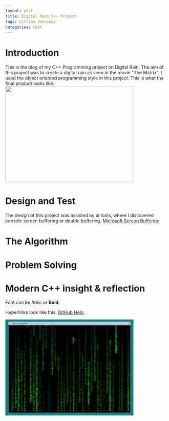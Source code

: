 ```yaml
---
layout: post
title: Digital Rain C++ Project
tags: Cillian Jennings
categories: test
---
```




# Introduction
This is the blog of my C++ Programming project on Digital Rain. The aim of this project was to create a digital rain as seen in the movie "The Matrix". 
I used the object oriented programming style in this project. This is what the final product looks like:
<img src="https://raw.githubusercontent.com/cillianjennings/DigitalRainCPP/main/docs/assets/images/DigitalRain.mp4" width="400" height="300">

# Design and Test
The design of this project was assisted by ai tools, where I discovered console screen buffering or double buffering. [Microsoft Screen Buffering](https://learn.microsoft.com/en-us/windows/console/createconsolescreenbuffer)

# The Algorithm


# Problem Solving


# Modern C++ insight & reflection



Font can be *Italic* or **Bold**.


Hyperlinks look like this: [GitHub Help](https://help.github.com/).

<img src="https://raw.githubusercontent.com/cillianjennings/DigitalRainCPP/main/docs/assets/images/DigitalRain.png" width="400" height="300">
